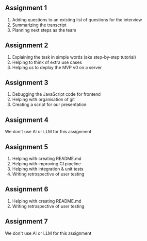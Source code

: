## Assignment 1
1. Adding questions to an existing list of questions for the interview
2. Summarizing the transcript
3. Planning next steps as the team
## Assignment 2
1. Explaining the task in simple words (aka step-by-step tutorial)
2. Helping to think of extra use cases
3. Helping us to deploy the MVP v0 on a server
## Assignment 3
1. Debugging the JavaScript code for frontend
2. Helping with organisation of git
3. Creating a script for our presentation
## Assignment 4
We don't use AI or LLM for this assignment
## Assignment 5
1. Helping with creating README.md
2. Helping with improving CI pipeline
3. Helping with integration & unit tests
4. Writing retrospective of user testing
## Assignment 6
1. Helping with creating README.md
2. Writing retrospective of user testing
## Assignment 7
We don't use AI or LLM for this assignment
